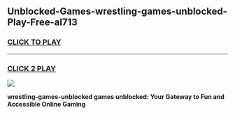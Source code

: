 
## Unblocked-Games-wrestling-games-unblocked-Play-Free-al713
<h3>
<a href="https://premium76.site?title=wrestling-games-unblocked&ref=22A">CLICK TO PLAY</a></h3>
<hr>

<h3>
<a href="https://premium76.site?title=wrestling-games-unblocked&ref=22A">CLICK 2 PLAY</a>
  
</h3>

<a href="https://premium76.site?title=wrestling-games-unblocked&ref=22A"><img src="https://clearcache.store/games.png"></a>


**wrestling-games-unblocked games unblocked: Your Gateway to Fun and Accessible Online Gaming**
